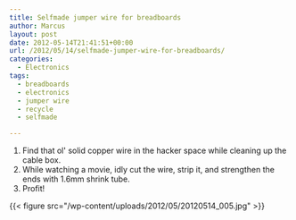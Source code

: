 ```yaml
---
title: Selfmade jumper wire for breadboards
author: Marcus
layout: post
date: 2012-05-14T21:41:51+00:00
url: /2012/05/14/selfmade-jumper-wire-for-breadboards/
categories:
  - Electronics
tags:
  - breadboards
  - electronics
  - jumper wire
  - recycle
  - selfmade

---
```

  1. Find that ol' solid copper wire in the hacker space while cleaning up the cable box.
  2. While watching a movie, idly cut the wire, strip it, and strengthen the ends with 1.6mm shrink tube.
  3. Profit!

{{< figure src="/wp-content/uploads/2012/05/20120514_005.jpg" >}}

